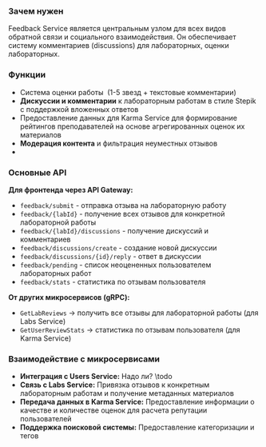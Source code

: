 ### Зачем нужен
Feedback Service является центральным узлом для всех видов обратной связи и социального взаимодействия. Он обеспечивает систему комментариев (discussions) для лабораторных, оценки лабораторных.

### Функции
- Система оценки работы  (1-5 звезд + текстовые комментарии)
- **Дискуссии и комментарии** к лабораторным работам в стиле Stepik с поддержкой вложенных ответов
- Предоставление данных для Karma Service для формирование рейтингов преподавателей на основе агрегированных оценок их материалов
- **Модерация контента** и фильтрация неуместных отзывов
- 
### Основные API

**Для фронтенда через API Gateway:**
- `feedback/submit` - отправка отзыва на лабораторную работу
- `feedback/{labId}` - получение всех отзывов для конкретной лабораторной работы
- `feedback/{labId}/discussions` - получение дискуссий и комментариев
- `feedback/discussions/create` - создание новой дискуссии
- `feedback/discussions/{id}/reply` - ответ в дискуссии
- `feedback/pending` - список неоцененных пользователем лабораторных работ
- `feedback/stats` - статистика по отзывам пользователя

**От других микросервисов (gRPC):**
- `GetLabReviews` → получить все отзывы для лабораторной работы (для Labs Service)
- `GetUserReviewStats` → статистика по отзывам пользователя (для Karma Service)

### Взаимодействие с микросервисами
- **Интеграция с Users Service:** Надо ли? \todo
- **Связь с Labs Service:** Привязка отзывов к конкретным лабораторным работам и получение метаданных материалов
- **Передача данных в Karma Service:** Предоставление информации о качестве и количестве оценок для расчета репутации пользователей
- **Поддержка поисковой системы:** Предоставление категоризации и тегов
